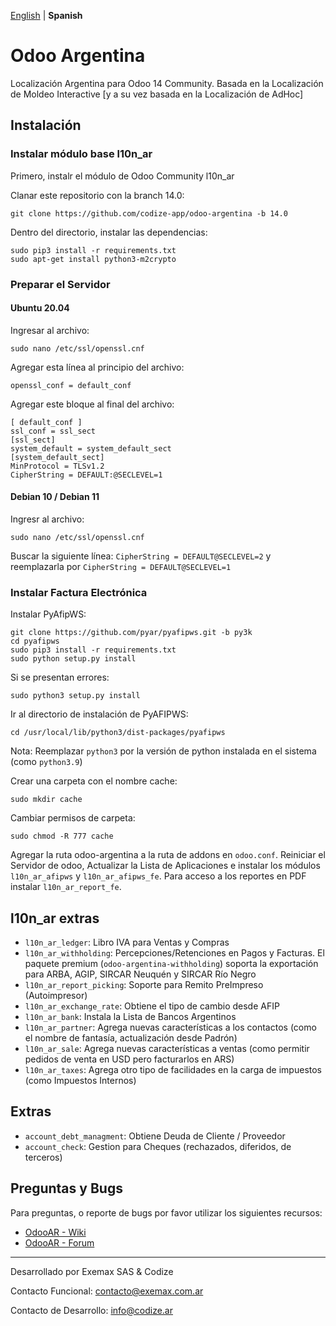 [English](https://github.com/codize-app/odoo-argentina/blob/14.0/README.md) | **Spanish**

# Odoo Argentina
Localización Argentina para Odoo 14 Community. Basada en la Localización de Moldeo Interactive [y a su vez basada en la Localización de AdHoc]

## Instalación
### Instalar módulo base l10n_ar

Primero, instalr el módulo de Odoo Community l10n_ar

Clanar este repositorio con la branch 14.0:

```
git clone https://github.com/codize-app/odoo-argentina -b 14.0
```

Dentro del directorio, instalar las dependencias:

```
sudo pip3 install -r requirements.txt
sudo apt-get install python3-m2crypto
```

### Preparar el Servidor

#### Ubuntu 20.04
Ingresar al archivo:

```
sudo nano /etc/ssl/openssl.cnf
```

Agregar esta línea al principio del archivo:

```
openssl_conf = default_conf
```

Agregar este bloque al final del archivo:

```
[ default_conf ]
ssl_conf = ssl_sect
[ssl_sect]
system_default = system_default_sect
[system_default_sect]
MinProtocol = TLSv1.2
CipherString = DEFAULT:@SECLEVEL=1
```

#### Debian 10 / Debian 11
Ingresr al archivo:

```
sudo nano /etc/ssl/openssl.cnf
```

Buscar la siguiente línea: `CipherString = DEFAULT@SECLEVEL=2` y reemplazarla por `CipherString = DEFAULT@SECLEVEL=1`

### Instalar Factura Electrónica

Instalar PyAfipWS:

```
git clone https://github.com/pyar/pyafipws.git -b py3k
cd pyafipws
sudo pip3 install -r requirements.txt
sudo python setup.py install
```

Si se presentan errores:

```
sudo python3 setup.py install
```

Ir al directorio de instalación de PyAFIPWS:

```
cd /usr/local/lib/python3/dist-packages/pyafipws
```

Nota: Reemplazar `python3` por la versión de python instalada en el sistema (como `python3.9`)

Crear una carpeta con el nombre cache:

```
sudo mkdir cache
```

Cambiar permisos de carpeta:

```
sudo chmod -R 777 cache
```

Agregar la ruta odoo-argentina a la ruta de addons en `odoo.conf`. Reiniciar el Servidor de odoo, Actualizar la Lista de Aplicaciones e instalar los módulos `l10n_ar_afipws` y `l10n_ar_afipws_fe`. Para acceso a los reportes en PDF instalar `l10n_ar_report_fe`.

## l10n_ar extras

* `l10n_ar_ledger`: Libro IVA para Ventas y Compras
* `l10n_ar_withholding`: Percepciones/Retenciones en Pagos y Facturas. El paquete premium (`odoo-argentina-withholding`) soporta la exportación para ARBA, AGIP, SIRCAR Neuquén y SIRCAR Río Negro
* `l10n_ar_report_picking`: Soporte para Remito PreImpreso (Autoimpresor)
* `l10n_ar_exchange_rate`: Obtiene el tipo de cambio desde AFIP
* `l10n_ar_bank`: Instala la Lista de Bancos Argentinos
* `l10n_ar_partner`: Agrega nuevas características a los contactos (como el nombre de fantasía, actualización desde Padrón)
* `l10n_ar_sale`: Agrega nuevas características a ventas (como permitir pedidos de venta en USD pero facturarlos en ARS)
* `l10n_ar_taxes`: Agrega otro tipo de facilidades en la carga de impuestos (como Impuestos Internos)

## Extras

* `account_debt_managment`: Obtiene Deuda de Cliente / Proveedor
* `account_check`: Gestion para Cheques (rechazados, diferidos, de terceros)

## Preguntas y Bugs

Para preguntas, o reporte de bugs por favor utilizar los siguientes recursos:

* [OdooAR - Wiki](https://github.com/OdooAR/odoo-argentina-doc/wiki)
* [OdooAR - Forum](https://github.com/OdooAR/odoo-argentina-doc/discussions)

---
Desarrollado por Exemax SAS & Codize

Contacto Funcional: contacto@exemax.com.ar

Contacto de Desarrollo: info@codize.ar
